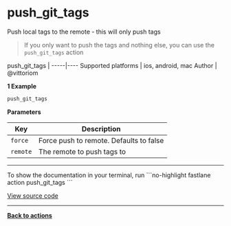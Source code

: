 # push_git_tags


Push local tags to the remote - this will only push tags




> If you only want to push the tags and nothing else, you can use the `push_git_tags` action


push_git_tags |
-----|----
Supported platforms | ios, android, mac
Author | @vittoriom



**1 Example**

```ruby
push_git_tags
```





**Parameters**

Key | Description
----|------------
  `force` | Force push to remote. Defaults to false
  `remote` | The remote to push tags to




<hr />
To show the documentation in your terminal, run
```no-highlight
fastlane action push_git_tags
```

<a href="https://github.com/fastlane/fastlane/blob/master/fastlane/lib/fastlane/actions/push_git_tags.rb" target="_blank">View source code</a>

<hr />

<a href="/actions"><b>Back to actions</b></a>

